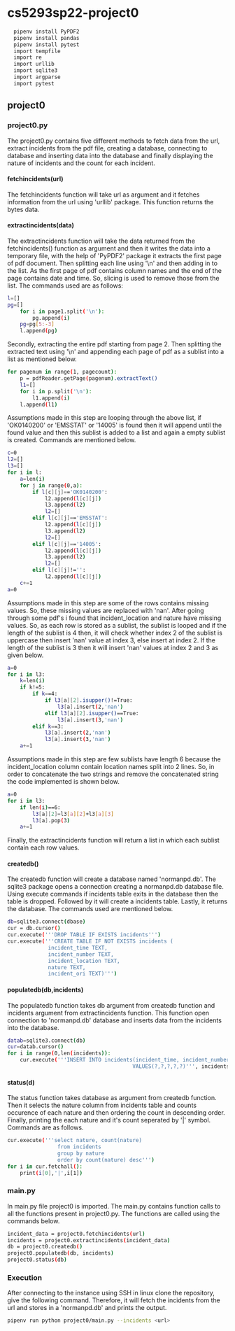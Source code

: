 # cs5293sp22-project0

```bash
  pipenv install PyPDF2
  pipenv install pandas
  pipenv install pytest
  import tempfile
  import re
  import urllib
  import sqlite3
  import argparse
  import pytest
```
## project0
### project0.py
The project0.py contains five different methods to fetch data from the url, extract incidents from the pdf file, creating a database, connecting to database and inserting data into the database and finally displaying the nature of incidents and the count for each incident.
#### fetchincidents(url)
The fetchincidents function will take url as argument and it fetches information from the url using 'urllib' package. This function returns the bytes data.
#### extractincidents(data)
The extractincidents function will take the data returned from the fetchincidents() function as argument and then it writes the data into a temporary file, with the help of 'PyPDF2' package it extracts the first page of pdf document. Then splitting each line using '\n' and then adding in to the list. As the first page of pdf contains column names and the end of the page contains date and time. So, slicing is used to remove those from the list. The commands used are as follows:
```bash
l=[]
pg=[]
    for i in page1.split('\n'):
        pg.append(i)
    pg=pg[5:-3]
    l.append(pg)
```
Secondly, extracting the entire pdf starting from page 2. Then splitting the extracted text using '\n' and appending each page of pdf as a sublist into a list as mentioned below.
```bash
for pagenum in range(1, pagecount):
    p = pdfReader.getPage(pagenum).extractText()
    l1=[]
    for i in p.split('\n'):
        l1.append(i)
    l.append(l1)
```
Assumptions made in this step are looping through the above list, if 'OK0140200' or 'EMSSTAT' or '14005' is found then it will append until the found value and then this sublist is added to a list and again a empty sublist is created. Commands are mentioned below.
```bash
c=0
l2=[]
l3=[]
for i in l:
    a=len(i)
    for j in range(0,a):
        if l[c][j]=='OK0140200':
            l2.append(l[c][j])
            l3.append(l2)
            l2=[]
        elif l[c][j]=='EMSSTAT':
            l2.append(l[c][j])
            l3.append(l2)
            l2=[]
        elif l[c][j]=='14005':
            l2.append(l[c][j])
            l3.append(l2)
            l2=[]
        elif l[c][j]!='':
            l2.append(l[c][j])
    c+=1
a=0
```
Assumptions made in this step are some of the rows contains missing values. So, these missing values are replaced with 'nan'. After going through some pdf's i found that incident_location and nature have missing values. So, as each row is stored as a sublist, the sublist is looped and if the length of the sublist is 4 then, it will check whether index 2 of the sublist is uppercase then insert 'nan' value at index 3, else insert at index 2. If the length of the sublist is 3 then it will insert 'nan' values at index 2 and 3 as given below.
```bash
a=0
for i in l3:
    k=len(i)
    if k!=5:
        if k==4:
            if l3[a][2].isupper()!=True:
                l3[a].insert(2,'nan')
            elif l3[a][2].isupper()==True:
                l3[a].insert(3,'nan')
        elif k==3:
            l3[a].insert(2,'nan')
            l3[a].insert(3,'nan')
    a+=1
```
Assumptions made in this step are few sublists have length 6 because the incident_location column contain location names split into 2 lines. So, in order to concatenate the two strings and remove the concatenated string the code implemented is shown below.
```bash
a=0
for i in l3:
    if len(i)==6:
        l3[a][2]=l3[a][2]+l3[a][3]
        l3[a].pop(3)
    a+=1
```
Finally, the extractincidents function will return a list in which each sublist contain each row values.
#### createdb()
The createdb function will create a database named 'normanpd.db'. The sqlite3 package opens a connection creating a normanpd.db database file. Using execute commands if incidents table exits in the database then the table is dropped. Followed by it will create a incidents table. Lastly, it returns the database. The commands used are mentioned below.
```bash
db=sqlite3.connect(dbase)
cur = db.cursor()
cur.execute('''DROP TABLE IF EXISTS incidents''')
cur.execute('''CREATE TABLE IF NOT EXISTS incidents (
             incident_time TEXT,
             incident_number TEXT,
             incident_location TEXT,
             nature TEXT,
             incident_ori TEXT)''')
```
#### populatedb(db,incidents)
The populatedb function takes db argument from createdb function and incidents argument from extractincidents function. This function open connection to 'normanpd.db' database and inserts data from the incidents into the database.
```bash
datab=sqlite3.connect(db)
cur=datab.cursor()
for i in range(0,len(incidents)):
    cur.execute('''INSERT INTO incidents(incident_time, incident_number, incident_location, nature, incident_ori)
                                        VALUES(?,?,?,?,?)''', incidents[i])
```
#### status(d)
The status function takes database as argument from createdb function. Then it selects the nature column from incidents table and counts occurence of each nature and then ordering the count in descending order. Finally, printing the each nature and it's count seperated by '|' symbol. Commands are as follows.
```bash
cur.execute('''select nature, count(nature)
                from incidents
                group by nature
                order by count(nature) desc''')
for i in cur.fetchall():
    print(i[0],'|',i[1])
```
### main.py
In main.py file project0 is imported. The main.py contains function calls to all the functions present in project0.py. The functions are called using the commands below.
```bash
incident_data = project0.fetchincidents(url)
incidents = project0.extractincidents(incident_data)
db = project0.createdb()
project0.populatedb(db, incidents)
project0.status(db)
``` 
### Execution
After connecting to the instance using SSH in linux clone the repository, give the following command. Therefore, it will fetch the incidents from the url and stores in a 'normanpd.db' and prints the output.
```bash
pipenv run python project0/main.py --incidents <url>
```
